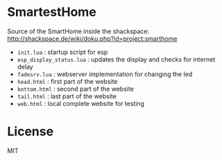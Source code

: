 # SmartestHome

Source of the SmartHome inside the shackspace:
http://shackspace.de/wiki/doku.php?id=project:smarthome

  - `init.lua` : startup script for esp
  - `esp_display_status.lua` : updates the display and checks for internet delay
  - `fadesrv.lua` : webserver implementation for changing the led
  - `head.html` : first part of the website
  - `bottom.html` : second part of the website
  - `tail.html` : last part of the website
  - `web.html` : local complete website for testing

# License
MIT
